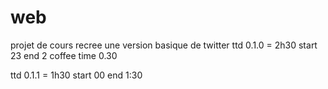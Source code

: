 # web
projet de cours recree une version basique de twitter
ttd 0.1.0 = 2h30 start 23 end 2 coffee time 0.30

ttd 0.1.1 = 1h30 start 00 end 1:30
